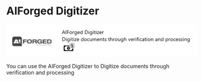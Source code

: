 # AIForged Digitizer

![](../.gitbook/assets/50%20%281%29.png)

You can use the AIForged Digitizer to Digitize documents through verification and processing

